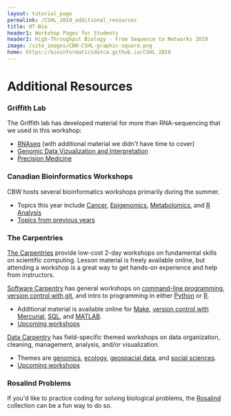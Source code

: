 ```yaml
---
layout: tutorial_page
permalink: /CSHL_2019_additional_resources
title: HT-Bio
header1: Workshop Pages for Students
header2: High-Throughput Biology - From Sequence to Networks 2019
image: /site_images/CBW-CSHL-graphic-square.png
home: https://bioinformaticsdotca.github.io/CSHL_2019
---
```


# Additional Resources

### Griffith Lab 
The Griffith lab has developed material for more than RNA-sequencing that we used in this workshop:
* [RNAseq](https://rnabio.org/) (with additional material we didn't have time to cover)
* [Genomic Data Vizualization and Interpretation](https://genviz.org/)
* [Precision Medicine](https://pmbio.org/)

### Canadian Bioinformatics Workshops
CBW hosts several bioinformatics workshops primarily during the summer. 
* Topics this year include [Cancer](https://bioinformatics.ca/workshops/bioinformatics-for-cancer-genomics/), [Epigenomics](https://bioinformatics.ca/workshops/epigenomic-data-analysis/), [Metabolomics](https://bioinformatics.ca/workshops/informatics-and-statistics-for-metabolomics/), and [R Analysis](https://bioinformatics.ca/workshops/introduction-to-r/)
* [Topics from previous years](https://bioinformatics.ca/workshops/workshops-2018/)


### The Carpentries 
[The Carpentries](https://carpentries.org/) provide low-cost 2-day workshops on fundamental skills on scientific computing. Lesson material is freely available online, but attending a workshop is a great way to get hands-on experience and help from instructors. 

[Software Carpentry](https://software-carpentry.org/) has general workshops on [command-line programming](http://swcarpentry.github.io/shell-novice), [version control with git](http://swcarpentry.github.io/git-novice/), and intro to programming in either [Python](http://swcarpentry.github.io/python-novice-inflammation) or [R](http://swcarpentry.github.io/r-novice-inflammation).
* Additional material is available online for [Make](http://swcarpentry.github.io/make-novice), [version control with Mercurial](http://swcarpentry.github.io/hg-novice), [SQL](http://swcarpentry.github.io/sql-novice-survey), and [MATLAB](http://swcarpentry.github.io/matlab-novice-inflammation).
* [Upcoming workshops](https://software-carpentry.org/workshops/)

[Data Carpentry](https://datacarpentry.org/) has field-specific themed workshops on data organization, cleaning, management, analysis, and/or visualization.
* Themes are [genomics](https://datacarpentry.org/lessons/#genomics-workshop), [ecology](https://datacarpentry.org/lessons/#ecology-workshop), [geospacial data](https://datacarpentry.org/lessons/#geospatial-curriculum), and [social sciences](https://datacarpentry.org/lessons/#social-science-curriculum).
* [Upcoming workshops](https://datacarpentry.org/workshops-upcoming/)


### Rosalind Problems
If you'd like to practice coding for solving biological problems, the [Rosalind](http://rosalind.info/problems/locations/) collection can be a fun way to do so.
